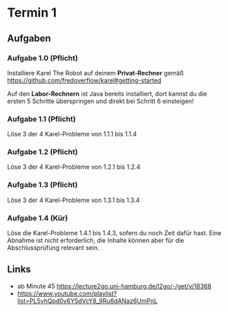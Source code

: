 # Termin 1

## Aufgaben

### Aufgabe 1.0 (Pflicht)

Installiere Karel The Robot auf deinem **Privat-Rechner** gemäß https://github.com/fredoverflow/karel#getting-started

Auf den **Labor-Rechnern** ist Java bereits installiert, dort kannst du die ersten 5 Schritte überspringen und direkt bei Schritt 6 einsteigen!

### Aufgabe 1.1 (Pflicht)

Löse 3 der 4 Karel-Probleme von 1.1.1 bis 1.1.4

### Aufgabe 1.2 (Pflicht)

Löse 3 der 4 Karel-Probleme von 1.2.1 bis 1.2.4

### Aufgabe 1.3 (Pflicht)

Löse 3 der 4 Karel-Probleme von 1.3.1 bis 1.3.4

### Aufgabe 1.4 (Kür)

Löse die Karel-Probleme 1.4.1 bis 1.4.3, sofern du noch Zeit dafür hast.
Eine Abnahme ist nicht erforderlich, die Inhalte können aber für die Abschlussprüfung relevant sein.

## Links

- ab Minute 45 https://lecture2go.uni-hamburg.de/l2go/-/get/v/18368
- https://www.youtube.com/playlist?list=PL5vhQpd0v6Y5dVcY8_9Ru6dANaz6UmPnL

